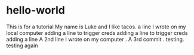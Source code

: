 # hello-world
This is for a tutorial
My name is Luke and I like tacos.
a line I wrote on my local computer
adding a line to trigger creds
adding a line to trigger creds
adding a line
A 2nd line I wrote on my computer
. A 3rd commit
. testing.
testing again
